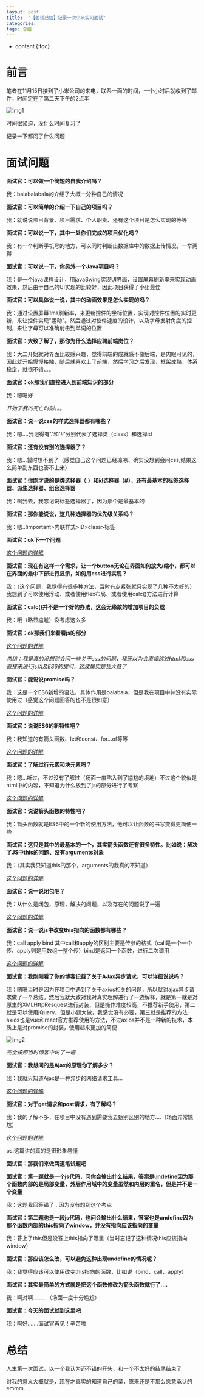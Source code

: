 ```yaml
---
layout: post
title:  "【面试总结】记录一次小米实习面试"
categories:  
tags: 总结
---
```


* content
{:toc}

# 前言  

笔者在11月15日接到了小米公司的来电，联系一面的时间，一个小时后就收到了邮件，时间定在了第二天下午的2点半

![img1](http://www.cywjw99.com/Xiaomi_interview/1.svg)

时间很紧迫，没什么时间复习了

记录一下都问了什么问题

# 面试问题

**面试官：可以做一个简短的自我介绍吗？**

我：balabalabala的介绍了大概一分钟自己的情况

**面试官：可以简单的介绍一下自己的项目吗？**

我：就说说项目背景、项目需求、个人职责、还有这个项目是怎么实现的等等

**面试官：可以说一下，其中一处你们完成的项目优化吗？**

我：有一个判断手机号的地方，可以同时判断出数据库中的数据上传情况，一举两得

**面试官：可以说一下，你另外一个Java项目吗？**

我：是一个java课程设计，用javaSwing实现UI界面，设置屏幕刷新率来实现动画效果，然后由于自己的UI实现的比较好，因此项目获得了小组最佳

**面试官：可以具体说一说，其中的动画效果是怎么实现的吗？**

我：通过设置屏幕1ms刷新率，来更新控件的坐标位置，实现对控件位置的实时更新，来让控件实现"运动"。然后通过对控件速度的设计，以及字母发射角度的控制，来让字母可以准确射击到单词的位置

**面试官：大致了解了，那你为什么选择应聘前端岗位？**

我：大二开始就对界面比较感兴趣，觉得前端的成就感不像后端，是肉眼可见的，因此就开始慢慢接触，随后就喜欢上了前端，然后学习之后发现，框架成熟，体系稳定，就很不错。。。

**面试官：ok那我们直接进入到前端知识的部分**

我：嗯嗯好

_开始了我的死亡时刻。。。_

**面试官：说一说css的样式选择器都有哪些？**

我：嗯....我记得有'.'和'#'分别代表了选择类（class）和选择id

**面试官：还有没有别的选择器了？**

我：嗯...暂时想不到了（感觉自己这个问题已经凉凉、确实没想到会问css,结果这么简单到东西也答不上来）

**面试官：你刚才说的是类选择器（.）和id选择器（#），还有最基本的标签选择器、派生选择器、组合选择器**

我：啊我去，我忘记说标签选择器了，因为那个是最基本的

**面试官：那你能说说，这几种选择器的优先级关系吗？**

我：嗯..!important>内联样式>ID>class>标签

**面试官：ok下一个问题**

[这个问题的详解](https://blog.csdn.net/qq_20179227/article/details/99705961?ops_request_misc=%257B%2522request%255Fid%2522%253A%2522163707984516780269852849%2522%252C%2522scm%2522%253A%252220140713.130102334..%2522%257D&request_id=163707984516780269852849&biz_id=0&utm_medium=distribute.pc_search_result.none-task-blog-2~all~baidu_landing_v2~default-4-99705961.first_rank_v2_pc_rank_v29&utm_term=css%E7%9A%84%E6%A0%B7%E5%BC%8F%E9%80%89%E6%8B%A9%E5%99%A8&spm=1018.2226.3001.4187)

**面试官：现在有这样一个需求，让一个button无论在界面如何放大/缩小，都可以在界面的最中下部进行显示，如何用css进行实现？**

我：（这个问题，我觉得有很多种方法，当时有点紧张就只实现了几种不太好的）我想到了可以使用浮动、或者使用flex布局、或者使用calc()方法进行计算

**面试官：calc()并不是一个好的办法，这会无缘故的增加项目的负载**

我：哦（略显尴尬）没考虑这么多

**面试官：ok那我们来看看js的部分**

[这个问题的详解](https://blog.csdn.net/qq_42562636/article/details/99587838?ops_request_misc=&request_id=&biz_id=102&utm_term=%E8%AE%A9%E4%B8%80%E4%B8%AA%E6%8C%89%E9%92%AE%E5%A7%8B%E7%BB%88%E5%9C%A8%E7%95%8C%E9%9D%A2%E7%9A%84%E4%B8%AD%E4%B8%8B%E9%83%A8%E8%BF%9B%E8%A1%8C%E6%98%BE%E7%A4%BA&utm_medium=distribute.pc_search_result.none-task-blog-2~all~sobaiduweb~default-1-99587838.first_rank_v2_pc_rank_v29&spm=1018.2226.3001.4187)

_总结：我是真的没想到会问一些关于css的问题，我还以为会直接跳过html和css直接来进行js以及ES6的提问，这波属实是我大意了_

**面试官：能说说promise吗？**

我：这是一个ES6新增的语法，具体作用是balabala，但是我在项目中并没有实际使用过（感觉这个问题回答的也不是很如意）

[这个问题的详解](https://blog.csdn.net/qq_34645412/article/details/81170576?ops_request_misc=%257B%2522request%255Fid%2522%253A%2522163714902616780255233219%2522%252C%2522scm%2522%253A%252220140713.130102334..%2522%257D&request_id=163714902616780255233219&biz_id=0&utm_medium=distribute.pc_search_result.none-task-blog-2~all~top_positive~default-1-81170576.first_rank_v2_pc_rank_v29&utm_term=promise&spm=1018.2226.3001.4187)

**面试官：说说ES6的新特性吧？**

我：我知道的有箭头函数、let和const、for...of等等

[这个问题的详解](https://blog.csdn.net/bradmatt/article/details/80920153?ops_request_misc=%257B%2522request%255Fid%2522%253A%2522163716117116780255232064%2522%252C%2522scm%2522%253A%252220140713.130102334..%2522%257D&request_id=163716117116780255232064&biz_id=0&utm_medium=distribute.pc_search_result.none-task-blog-2~all~sobaiduend~default-2-80920153.first_rank_v2_pc_rank_v29&utm_term=ES6%E7%9A%84%E6%96%B0%E7%89%B9%E6%80%A7&spm=1018.2226.3001.4187)

**面试官：了解过行元素和块元素吗？**

我：嗯...听过，不过没有了解过（场面一度陷入到了尴尬的境地）不过这个貌似是html中的内容，不知道为什么放到了js的部分进行了考察

[这个问题的详解](https://blog.csdn.net/qq_42952262/article/details/103834029)

**面试官：说说箭头函数的特性吧？**

我：箭头函数就是ES6中的一个新的使用方法，他可以让函数的书写变得更简便一些

**面试官：这只是其中的最基本的一个，其实箭头函数还有很多特性。比如说：解决了JS中this的问题、没有arguments对象**

我：（其实我只知道this的那个，arguments的我真的不知道）

[这个问题的详解](https://blog.csdn.net/weixin_42554311/article/details/82589733?ops_request_misc=%257B%2522request%255Fid%2522%253A%2522163716197416780261928714%2522%252C%2522scm%2522%253A%252220140713.130102334..%2522%257D&request_id=163716197416780261928714&biz_id=0&utm_medium=distribute.pc_search_result.none-task-blog-2~all~sobaiduend~default-2-82589733.first_rank_v2_pc_rank_v29&utm_term=%E7%AE%AD%E5%A4%B4%E5%87%BD%E6%95%B0%E7%9A%84%E4%BC%98%E7%82%B9&spm=1018.2226.3001.4187)

**面试官：说一说闭包吧？**

我：从什么是闭包，原理，解决的问题，以及存在的问题说了一遍

[这个问题的详解](https://blog.csdn.net/Hunt_bo/article/details/107699137?ops_request_misc=%257B%2522request%255Fid%2522%253A%2522163715667616780274194835%2522%252C%2522scm%2522%253A%252220140713.130102334..%2522%257D&request_id=163715667616780274194835&biz_id=0&utm_medium=distribute.pc_search_result.none-task-blog-2~all~top_positive~default-2-107699137.first_rank_v2_pc_rank_v29&utm_term=%E9%97%AD%E5%8C%85&spm=1018.2226.3001.4187)

**面试官：说一说js中改变this指向的函数都有哪些？**

我：call apply bind 其中call和apply的区别主要是传参的格式（call是一个一个传、apply则是用数组一整个传）bind是返回一个函数，进行二次调用

[这个问题的详解](https://blog.csdn.net/hexinyu_1022/article/details/82795517?ops_request_misc=%257B%2522request%255Fid%2522%253A%2522163716420616780264033229%2522%252C%2522scm%2522%253A%252220140713.130102334..%2522%257D&request_id=163716420616780264033229&biz_id=0&utm_medium=distribute.pc_search_result.none-task-blog-2~all~sobaiduend~default-1-82795517.first_rank_v2_pc_rank_v29&utm_term=call%2Capply%2Cbind&spm=1018.2226.3001.4187)

**面试官：我刚刚看了你的博客记载了关于AJax异步请求，可以详细说说吗？**

我：嗯嗯当时是因为在项目中遇到了关于axios相关的问题，所以就对ajax异步请求做了一个总结。然后我就大致对我对真实理解进行了一边解释，就是第一就是对原生的XMLHttpResquest进行封装，但是操作难度较高，不推荐新手使用，第二就是可以使用jQuary，但是小题大做，我感觉没有必要，第三就是推荐的方法axios也是vue和react官方推荐使用的方法，不过axios并不是一种新的技术，本质上是对promise的封装，使用起来更加的简便

![img2](http://www.cywjw99.com/Xiaomi_interview/2.svg)

_完全按照当时博客中说了一遍_

**面试官：我想问的是Ajax的原理你了解多少？**

我：我就只知道Ajax是一种异步的网络请求工具...

[这个问题的详解](https://blog.csdn.net/Oriental_/article/details/104863762?ops_request_misc=%257B%2522request%255Fid%2522%253A%2522163719409216780357248911%2522%252C%2522scm%2522%253A%252220140713.130102334..%2522%257D&request_id=163719409216780357248911&biz_id=0&utm_medium=distribute.pc_search_result.none-task-blog-2~all~top_positive~default-1-104863762.first_rank_v2_pc_rank_v29&utm_term=ajax&spm=1018.2226.3001.4187)

**面试官：对于get请求和post请求，有了解吗？**

我：我的了解不多，在项目中没有遇到需要我去甄别区别的地方....（场面异常尴尬）

[这个问题的详解](https://blog.csdn.net/csj731742019/article/details/108727469?ops_request_misc=%257B%2522request%255Fid%2522%253A%2522163721122616780357225177%2522%252C%2522scm%2522%253A%252220140713.130102334..%2522%257D&request_id=163721122616780357225177&biz_id=0&utm_medium=distribute.pc_search_result.none-task-blog-2~all~baidu_landing_v2~default-4-108727469.first_rank_v2_pc_rank_v29&utm_term=get%E5%92%8Cpost%E7%9A%84%E5%8C%BA%E5%88%AB%E9%9D%A2%E8%AF%95&spm=1018.2226.3001.4187)

ps:这篇讲的真的是很形象易懂

**面试官：那我们来做两道笔试题吧**

**面试官：第一题就是一个js代码，问你会输出什么结果，答案是undefine因为那个函数内部的是局部变量，外层作用域中的变量虽然和内层的重名，但是并不是一个变量**

我：这题我回答错了...因为没有想到这个考点

**面试官：第二题也是一段js代码，也问会输出什么结果，答案也是undefine因为那个函数内部的this指向了window，并没有指向应该指向的变量**

我：答上了this但是没答上this指向了哪里（当时忘记了这种情况this应该指向window）

**面试官：那应该怎么改，可以避免这种出现undefine的情况呢？**

我：我觉得应该可以使用改变this指向的函数，比如说（bind、call、apply）

**面试官：其实最简单的方式就是把这个函数修改为箭头函数就行了....**

我：啊对啊.........（场面一度十分尴尬）

**面试官：今天的面试就到这里吧**

我：啊好.......面试官再见！辛苦啦

# 总结

人生第一次面试，以一个我认为还不错的开头，和一个不太好的结尾结束了

对我的意义大概就是，现在才真实的知道自己的菜，原来还是不那么愿意承认的emmm.....






